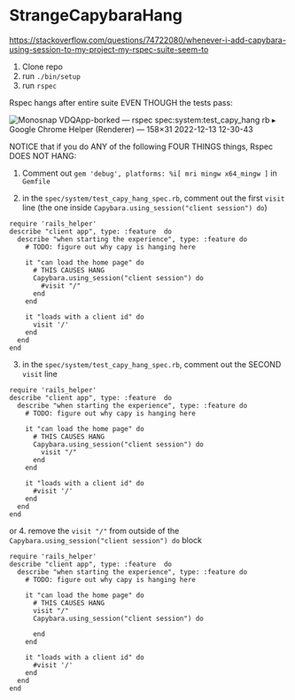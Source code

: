 # StrangeCapybaraHang
https://stackoverflow.com/questions/74722080/whenever-i-add-capybara-using-session-to-my-project-my-rspec-suite-seem-to



1. Clone repo
2. run `./bin/setup`
3. run `rspec`

Rspec hangs after entire suite EVEN THOUGH the tests pass:


![Monosnap VDQApp-borked — rspec spec:system:test_capy_hang rb ▸ Google Chrome Helper (Renderer) — 158×31 2022-12-13 12-30-43](https://user-images.githubusercontent.com/59002/207404109-0d50da30-61d4-4998-9936-06ad68a9b8ae.png)


NOTICE that if you do ANY of the following FOUR THINGS things, Rspec DOES NOT HANG:

1. Comment out `gem 'debug', platforms: %i[ mri mingw x64_mingw ]` in `Gemfile`

2. in the `spec/system/test_capy_hang_spec.rb`, comment out the first `visit` line (the one inside `Capybara.using_session("client session") do`)

```
require 'rails_helper'
describe "client app", type: :feature  do
  describe "when starting the experience", type: :feature do
    # TODO: figure out why capy is hanging here

    it "can load the home page" do
      # THIS CAUSES HANG
      Capybara.using_session("client session") do
        #visit "/"
      end
    end

    it "loads with a client id" do
      visit '/'
    end
  end
end
```

3. in the `spec/system/test_capy_hang_spec.rb`, comment out the SECOND `visit` line

```
require 'rails_helper'
describe "client app", type: :feature  do
  describe "when starting the experience", type: :feature do
    # TODO: figure out why capy is hanging here

    it "can load the home page" do
      # THIS CAUSES HANG
      Capybara.using_session("client session") do
        visit "/"
      end
    end

    it "loads with a client id" do
      #visit '/'
    end
  end
end
```

or 4. remove the `visit "/"` from outside of the `Capybara.using_session("client session") do` block
```
require 'rails_helper'
describe "client app", type: :feature  do
  describe "when starting the experience", type: :feature do
    # TODO: figure out why capy is hanging here

    it "can load the home page" do
      # THIS CAUSES HANG
      visit "/"
      Capybara.using_session("client session") do
       
      end
    end

    it "loads with a client id" do
      #visit '/'
    end
  end
end
```





